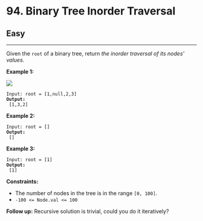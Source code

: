 # 94. Binary Tree Inorder Traversal

## Easy

***

Given the `root` of a binary tree, return _the inorder traversal of its nodes' values_.

&#x20;

**Example 1:**

![](https://assets.leetcode.com/uploads/2020/09/15/inorder\_1.jpg)

<pre><code>Input: root = [1,null,2,3]
<strong>Output:
</strong> [1,3,2]</code></pre>

**Example 2:**

<pre><code>Input: root = []
<strong>Output:
</strong> []</code></pre>

**Example 3:**

<pre><code>Input: root = [1]
<strong>Output:
</strong> [1]</code></pre>

&#x20;

**Constraints:**

* The number of nodes in the tree is in the range `[0, 100]`.
* `-100 <= Node.val <= 100`

&#x20;

**Follow up:** Recursive solution is trivial, could you do it iteratively?
